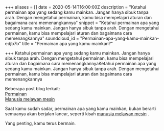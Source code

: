 +++
aliases = []
date = 2020-05-14T16:00:00Z
description = "Ketahui permainan apa yang sedang kamu mainkan. Jangan hanya sibuk tanpa arah. Dengan mengetahui permainan, kamu bisa mempelajari aturan dan bagaimana cara memenangkannya"
snippet = "Ketahui permainan apa yang sedang kamu mainkan. Jangan hanya sibuk tanpa arah. Dengan mengetahui permainan, kamu bisa mempelajari aturan dan bagaimana cara memenangkannya"
soundcloud_id = "Permainan-apa-yang-kamu-mainkan-edjb7b"
title = "Permainan apa yang kamu mainkan?"

+++
Ketahui permainan apa yang sedang kamu mainkan. Jangan hanya sibuk tanpa arah. Dengan mengetahui permainan, kamu bisa mempelajari aturan dan bagaimana cara memenangkannyaKetahui permainan apa yang sedang kamu mainkan. Jangan hanya sibuk tanpa arah. Dengan mengetahui permainan, kamu bisa mempelajari aturan dan bagaimana cara memenangkannya

Beberapa post blog terkait:  
[Permainan](hilman.space/permainan/)  
[Manusia melawan mesin](https://hilman.space/leesedol/)

Saat kamu sudah sadar, permainan apa yang kamu mainkan, bukan berarti semuanya akan berjalan lancar, seperti kisah [manusia melawan mesin](https://hilman.space/leesedol/) . 

Yang penting, kamu terus bermain.